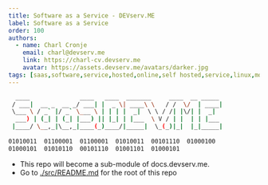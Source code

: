 ```yaml
---
title: Software as a Service - DEVserv.ME
label: Software as a Service
order: 100
authors:
  - name: Charl Cronje
    email: charl@devserv.me
    link: https://charl-cv.devserv.me
    avatar: https://assets.devserv.me/avatars/darker.jpg
tags: [saas,software,service,hosted,online,self hosted,service,linux,monthly,yearly,subscriptions]
---
```


```sh
  ____              ____   ____  _______     ____  __ _____ 
 / ___|  __ _  __ _/ ___| |  _ \| ____\ \   / /  \/  | ____|
 \___ \ / _` |/ _` \___ \ | | | |  _|  \ \ / /| |\/| |  _|  
  ___) | (_| | (_| |___) || |_| | |___  \ V / | |  | | |___ 
 |____/ \__,_|\__,_|____(_)____/|_____|  \_(_)|_|  |_|_____|
                                                            
01010011  01100001  01100001  01010011  00101110  01000100 
01000101  01010110  00101110  01001101  01000101 
```

- This repo will become a sub-module of docs.devserv.me.
- Go to [./src/README.md](./src/README.md) for the root of this repo